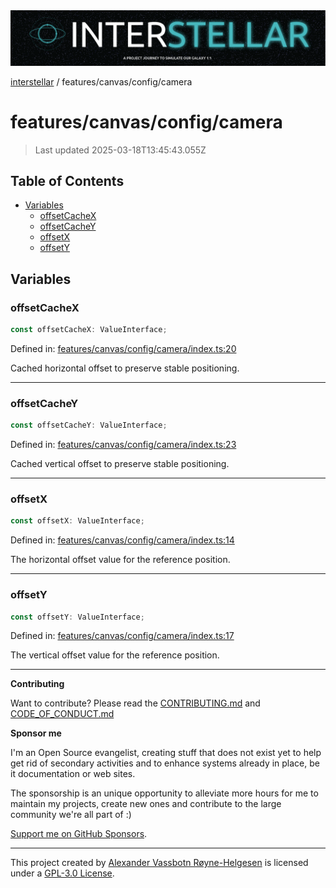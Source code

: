<div>
  <img alt="SPECCER logo" src="https://raw.githubusercontent.com/phun-ky/interstellar/main/public/interstellar-header.png" style="max-height:120px;" />
</div>

[interstellar](../../../README.md) / features/canvas/config/camera

# features/canvas/config/camera

> Last updated 2025-03-18T13:45:43.055Z

## Table of Contents

- [Variables](#variables)
  - [offsetCacheX](#offsetcachex)
  - [offsetCacheY](#offsetcachey)
  - [offsetX](#offsetx)
  - [offsetY](#offsety)

## Variables

### offsetCacheX

```ts
const offsetCacheX: ValueInterface;
```

Defined in:
[features/canvas/config/camera/index.ts:20](https://github.com/phun-ky/interstellar/blob/main/src/features/canvas/config/camera/index.ts#L20)

Cached horizontal offset to preserve stable positioning.

---

### offsetCacheY

```ts
const offsetCacheY: ValueInterface;
```

Defined in:
[features/canvas/config/camera/index.ts:23](https://github.com/phun-ky/interstellar/blob/main/src/features/canvas/config/camera/index.ts#L23)

Cached vertical offset to preserve stable positioning.

---

### offsetX

```ts
const offsetX: ValueInterface;
```

Defined in:
[features/canvas/config/camera/index.ts:14](https://github.com/phun-ky/interstellar/blob/main/src/features/canvas/config/camera/index.ts#L14)

The horizontal offset value for the reference position.

---

### offsetY

```ts
const offsetY: ValueInterface;
```

Defined in:
[features/canvas/config/camera/index.ts:17](https://github.com/phun-ky/interstellar/blob/main/src/features/canvas/config/camera/index.ts#L17)

The vertical offset value for the reference position.

---

**Contributing**

Want to contribute? Please read the
[CONTRIBUTING.md](https://github.com/phun-ky/interstellar/blob/main/CONTRIBUTING.md)
and
[CODE_OF_CONDUCT.md](https://github.com/phun-ky/interstellar/blob/main/CODE_OF_CONDUCT.md)

**Sponsor me**

I'm an Open Source evangelist, creating stuff that does not exist yet to help
get rid of secondary activities and to enhance systems already in place, be it
documentation or web sites.

The sponsorship is an unique opportunity to alleviate more hours for me to
maintain my projects, create new ones and contribute to the large community
we're all part of :)

[Support me on GitHub Sponsors](https://github.com/sponsors/phun-ky).

---

This project created by [Alexander Vassbotn Røyne-Helgesen](http://phun-ky.net)
is licensed under a
[GPL-3.0 License](https://choosealicense.com/licenses/gpl-3.0/).
